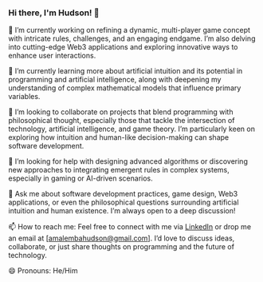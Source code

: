 ### Hi there, I'm Hudson! 👋

🔭 I’m currently working on refining a dynamic, multi-player game concept with intricate rules, challenges, and an engaging endgame. I’m also delving into cutting-edge Web3 applications and exploring innovative ways to enhance user interactions. 

🌱 I’m currently learning more about artificial intuition and its potential in programming and artificial intelligence, along with deepening my understanding of complex mathematical models that influence primary variables. 

👯 I’m looking to collaborate on projects that blend programming with philosophical thought, especially those that tackle the intersection of technology, artificial intelligence, and game theory. I’m particularly keen on exploring how intuition and human-like decision-making can shape software development.

🤔 I’m looking for help with designing advanced algorithms or discovering new approaches to integrating emergent rules in complex systems, especially in gaming or AI-driven scenarios.

💬 Ask me about software development practices, game design, Web3 applications, or even the philosophical questions surrounding artificial intuition and human existence. I’m always open to a deep discussion!

📫 How to reach me: Feel free to connect with me via [LinkedIn](https://www.linkedin.com/in/hudson-luseno-a53606175) or drop me an email at [amalembahudson@gmail.com]. I’d love to discuss ideas, collaborate, or just share thoughts on programming and the future of technology.

😄 Pronouns: He/Him
